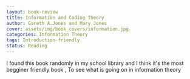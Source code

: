 ```yaml
---
layout: book-review
title: Information and Coding Theory
author: Gareth A.Jones and Mary Jones
cover: assets/img/book_covers/information.jpg
categories: Information Theory
tags: Introduction-friendly
status: Reading
---
```

I found this book randomly in my school library and I think it's the most begginer friendly book , To see what is going on in information theory
